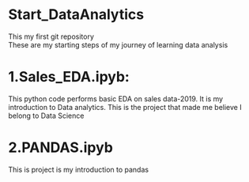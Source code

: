 # Start_DataAnalytics
This my first git repository
<br>
These are  my starting steps of my journey of learning data analysis 
<br>
# 1.Sales_EDA.ipyb: 
This python code performs basic EDA on sales data-2019.
It is my introduction to Data analytics.
This is the project that made me believe I belong to Data Science
# 2.PANDAS.ipyb
This is project is my introduction to pandas 
